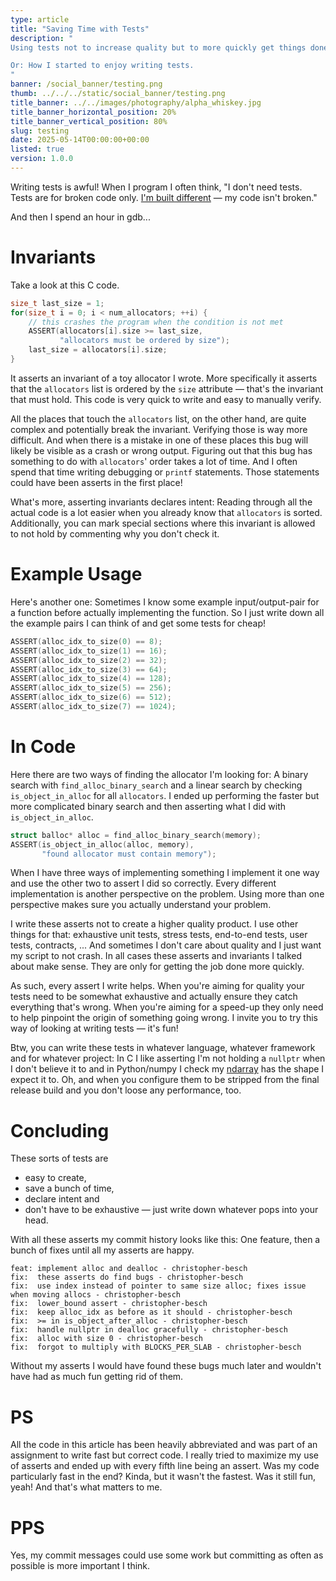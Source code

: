 ```yaml
---
type: article
title: "Saving Time with Tests"
description: "
Using tests not to increase quality but to more quickly get things done.

Or: How I started to enjoy writing tests.
"
banner: /social_banner/testing.png
thumb: ../../../static/social_banner/testing.png
title_banner: ../../images/photography/alpha_whiskey.jpg
title_banner_horizontal_position: 20%
title_banner_vertical_position: 80%
slug: testing
date: 2025-05-14T00:00:00+00:00
listed: true
version: 1.0.0
---
```


Writing tests is awful!
When I program I often think,
"I don't need tests.
Tests are for broken code only.
[I'm built different](https://www.youtube.com/watch?v=5TTcbMv5tDc&t=144s) — my code isn't broken."

And then I spend an hour in gdb...

# Invariants
Take a look at this C code.
```c
size_t last_size = 1;
for(size_t i = 0; i < num_allocators; ++i) {
    // this crashes the program when the condition is not met
    ASSERT(allocators[i].size >= last_size,
           "allocators must be ordered by size");
    last_size = allocators[i].size;
}
```
It asserts an invariant of a toy allocator I wrote.
More specifically it asserts that the `allocators` list is ordered by the `size` attribute — that's the invariant that must hold.
This code is very quick to write and easy to manually verify.

All the places that touch the `allocators` list, on the other hand, are quite complex and potentially break the invariant.
Verifying those is way more difficult.
And when there is a mistake in one of these places this bug will likely be visible as a crash or wrong output.
Figuring out that this bug has something to do with `allocators`' order takes a lot of time.
And I often spend that time writing debugging or `printf` statements.
Those statements could have been asserts in the first place!

What's more, asserting invariants declares intent:
Reading through all the actual code is a lot easier when you already know that `allocators` is sorted.
Additionally, you can mark special sections where this invariant is allowed to not hold by commenting why you don't check it.

# Example Usage
Here's another one:
Sometimes I know some example input/output-pair for a function before actually implementing the function.
So I just write down all the example pairs I can think of and get some tests for cheap!
```c
ASSERT(alloc_idx_to_size(0) == 8);
ASSERT(alloc_idx_to_size(1) == 16);
ASSERT(alloc_idx_to_size(2) == 32);
ASSERT(alloc_idx_to_size(3) == 64);
ASSERT(alloc_idx_to_size(4) == 128);
ASSERT(alloc_idx_to_size(5) == 256);
ASSERT(alloc_idx_to_size(6) == 512);
ASSERT(alloc_idx_to_size(7) == 1024);
```

# In Code
Here there are two ways of finding the allocator I'm looking for:
A binary search with `find_alloc_binary_search` and a linear search by checking `is_object_in_alloc` for all `allocators`.
I ended up performing the faster but more complicated binary search and then asserting what I did with `is_object_in_alloc`.
```c
struct balloc* alloc = find_alloc_binary_search(memory);
ASSERT(is_object_in_alloc(alloc, memory),
       "found allocator must contain memory");
```

When I have three ways of implementing something I implement it one way and use the other two to assert I did so correctly.
Every different implementation is another perspective on the problem.
Using more than one perspective makes sure you actually understand your problem.

I write these asserts not to create a higher quality product.
I use other things for that: exhaustive unit tests, stress tests, end-to-end tests, user tests, contracts, ...
And sometimes I don't care about quality and I just want my script to not crash.
In all cases these asserts and invariants I talked about make sense.
They are only for getting the job done more quickly.

As such, every assert I write helps.
When you're aiming for quality your tests need to be somewhat exhaustive and actually ensure they catch everything that's wrong.
When you're aiming for a speed-up they only need to help pinpoint the origin of something going wrong.
I invite you to try this way of looking at writing tests — it's fun!

Btw, you can write these tests in whatever language, whatever framework and for whatever project:
In C I like asserting I'm not holding a `nullptr` when I don't believe it to and in Python/numpy I check my [ndarray](https://numpy.org/doc/stable/reference/generated/numpy.ndarray.html) has the shape I expect it to.
Oh, and when you configure them to be stripped from the final release build and you don't loose any performance, too.

# Concluding
These sorts of tests are
- easy to create,
- save a bunch of time,
- declare intent and 
- don't have to be exhaustive — just write down whatever pops into your head.

With all these asserts my commit history looks like this:
One feature, then a bunch of fixes until all my asserts are happy.
```
feat: implement alloc and dealloc - christopher-besch
fix:  these asserts do find bugs - christopher-besch
fix:  use index instead of pointer to same size alloc; fixes issue when moving allocs - christopher-besch
fix:  lower_bound assert - christopher-besch
fix:  keep alloc_idx as before as it should - christopher-besch
fix:  >= in is_object_after_alloc - christopher-besch
fix:  handle nullptr in dealloc gracefully - christopher-besch
fix:  alloc with size 0 - christopher-besch
fix:  forgot to multiply with BLOCKS_PER_SLAB - christopher-besch
```
Without my asserts I would have found these bugs much later and wouldn't have had as much fun getting rid of them.

# PS
All the code in this article has been heavily abbreviated and was part of an assignment to write fast but correct code.
I really tried to maximize my use of asserts and ended up with every fifth line being an assert.
Was my code particularly fast in the end?
Kinda, but it wasn't the fastest.
Was it still fun, yeah!
And that's what matters to me.

# PPS
Yes, my commit messages could use some work but committing as often as possible is more important I think.
